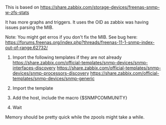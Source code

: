 This is based on https://share.zabbix.com/storage-devices/freenas-snmp-w-zfs-stats

It has more graphs and triggers. It uses the OID as zabbix was having issues parsing the MIB.

Note: You might get erros if you don't fix the MIB. See bug here:
https://forums.freenas.org/index.php?threads/freenas-11-1-snmp-index-out-of-range.62732/


1) Import the following templates if they are not already
https://share.zabbix.com/official-templates/snmp-devices/snmp-interfaces-discovery
https://share.zabbix.com/official-templates/snmp-devices/snmp-processors-discovery
https://share.zabbix.com/official-templates/snmp-devices/snmp-generic

2) Import the template

3) Add the host, include the macro {$SNMPCOMMUNITY}

4) Wait

Memory should be pretty quick while the zpools might take a while.